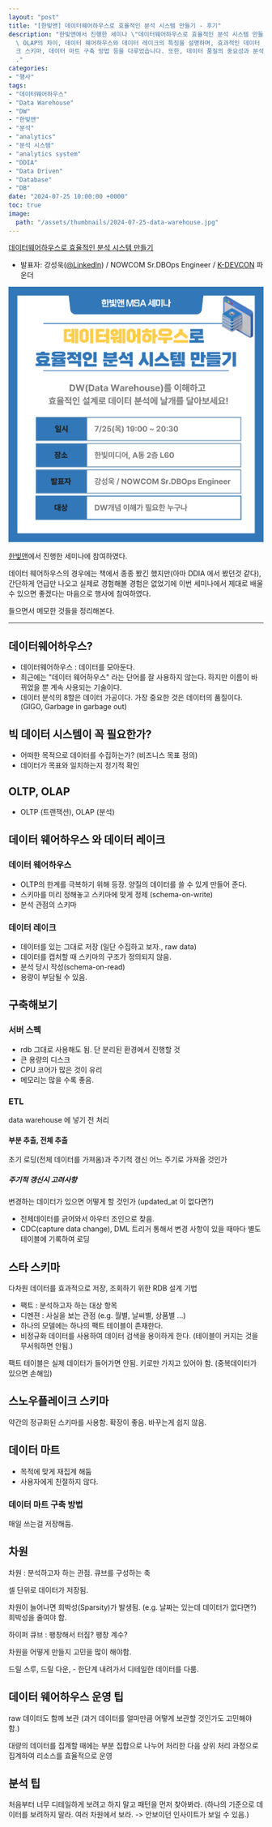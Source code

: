 ```yaml
---
layout: "post"
title: "[한빛앤] 데이터웨어하우스로 효율적인 분석 시스템 만들기 - 후기"
description: "한빛앤에서 진행한 세미나 \"데이터웨어하우스로 효율적인 분석 시스템 만들기\"에서는 데이터 웨어하우스의 개념과 OLTP,\
  \ OLAP의 차이, 데이터 웨어하우스와 데이터 레이크의 특징을 설명하며, 효과적인 데이터 분석을 위한 ETL 과정과 스타 스키마, 스노우플레이\
  크 스키마, 데이터 마트 구축 방법 등을 다루었습니다. 또한, 데이터 품질의 중요성과 분석 시 패턴을 찾아보는 접근법에 대한 팁도 공유되었습니다\
  ."
categories:
- "행사"
tags:
- "데이터웨어하우스"
- "Data Warehouse"
- "DW"
- "한빛앤"
- "분석"
- "analytics"
- "분석 시스템"
- "analytics system"
- "DDIA"
- "Data Driven"
- "Database"
- "DB"
date: "2024-07-25 10:00:00 +0000"
toc: true
image:
  path: "/assets/thumbnails/2024-07-25-data-warehouse.jpg"
---
```


[데이터웨어하우스로 효율적인 분석 시스템 만들기](https://festa.io/events/5501)

- 발표자: 강성욱([@LinkedIn](https://www.linkedin.com/in/sungwook-kang/)) / NOWCOM Sr.DBOps Engineer / [K-DEVCON](https://k-devcon.com) 파운더

![cardnews](/assets/images/2024-07-25-data-warehouse/cardnews.jpg)

[한빛앤](https://www.hanbitn.com/)에서 진행한 세미나에 참여하였다.

데이터 웨어하우스의 경우에는 책에서 종종 봤긴 했지만(아마 DDIA 에서 봤던것 같다), 간단하게 언급만 나오고 실제로 경험해볼 경험은 없었기에 이번 세미나에서 제대로 배울 수 있으면 좋겠다는 마음으로 행사에 참여하였다.

들으면서 메모한 것들을 정리해본다.

---

## 데이터웨어하우스?

- 데이터웨어하우스 : 데이터를 모아둔다.
- 최근에는 "데이터 웨어하우스" 라는 단어를 잘 사용하지 않는다. 하지만 이름이 바뀌었을 뿐 계속 사용되는 기술이다.
- 데이터 분석의 8할은 데이터 가공이다. 가장 중요한 것은 데이터의 품질이다. (GIGO, Garbage in garbage out)

## 빅 데이터 시스템이 꼭 필요한가?

- 어떠한 목적으로 데이터를 수집하는가? (비즈니스 목표 정의)
- 데이터가 목표와 일치하는지 정기적 확인

## OLTP, OLAP

- OLTP (트랜잭션), OLAP (분석)

## 데이터 웨어하우스 와 데이터 레이크

### 데이터 웨어하우스

- OLTP의 한계를 극복하기 위해 등장. 양질의 데이터를 쓸 수 있게 만들어 준다.
- 스키마를 미리 정해놓고 스키마에 맞게 정제 (schema-on-write)
- 분석 관점의 스키마

### 데이터 레이크

- 데이터를 있는 그대로 저장 (일단 수집하고 보자., raw data)
- 데이터를 캡처할 때 스키마의 구조가 정의되지 않음.
- 분석 당시 작성(schema-on-read)
- 용량이 부담될 수 있음.

## 구축해보기

### 서버 스펙

- rdb 그대로 사용해도 됨. 단 분리된 환경에서 진행할 것
- 큰 용량의 디스크
- CPU 코어가 많은 것이 유리
- 메모리는 많을 수록 좋음.

### ETL

data warehouse 에 넣기 전 처리

#### 부분 추출, 전체 추출

초기 로딩(전체 데이터를 가져옴)과 주기적 갱신
어느 주기로 가져올 것인가

##### 주기적 갱신시 고려사항

변경하는 데이터가 있으면 어떻게 할 것인가 (updated_at 이 없다면?)

- 전체데이터를 긁어와서 아우터 조인으로 찾음.
- CDC(capture data change), DML 트리거 통해서 변경 사항이 있을 때마다 별도 테이블에 기록하여 로딩

## 스타 스키마

다차원 데이터를 효과적으로 저장, 조회하기 위한 RDB 설계 기법

- 팩트 : 분석하고자 하는 대상 항목
- 디멘젼 : 사실을 보는 관점 (e.g. 월별, 날씨별, 상품별 ...)
- 하나의 모델에는 하나의 팩트 테이블이 존재한다.
- 비정규화 데이터를 사용하여 데이터 검색을 용이하게 한다. (테이블이 커지는 것을 무서워하면 안됨.)

팩트 테이블은 실제 데이터가 들어가면 안됨. 키로만 가지고 있어야 함. (중복데이터가 있으면 손해임)

## 스노우플레이크 스키마

약간의 정규화된 스키마를 사용함.
확장이 좋음.
바꾸는게 쉽지 않음.

## 데이터 마트

- 목적에 맞게 재집계 해둠
- 사용자에게 친절하지 않다.

### 데이터 마트 구축 방법

매일 쓰는걸 저장해둠.

## 차원

차원 : 분석하고자 하는 관점. 큐브를 구성하는 축

셀 단위로 데이터가 저장됨.

차원이 늘어나면 희박성(Sparsity)가 발생됨. (e.g. 날짜는 있는데 데이터가 없다면?)
희박성을 줄여야 함.

하이퍼 큐브 : 팽창해서 터짐? 팽창 계수?

차원을 어떻게 만들지 고민을 많이 해야함.

드릴 스루, 드릴 다운, - 한단계 내려가서 디테일한 데이터를 다룸.

## 데이터 웨어하우스 운영 팁

raw 데이터도 함께 보관 (과거 데이터를 얼마만큼 어떻게 보관할 것인가도 고민해야 함.)

대량의 데이터를 집계할 때에는 부분 집합으로 나누어 처리한 다음 상위 처리 과정으로 집계하여 리소스를 효율적으로 운영

## 분석 팁

처음부터 너무 디테일하게 보려고 하지 말고 패턴을 먼저 찾아봐라. (하나의 기준으로 데이터를 보려하지 말라. 여러 차원에서 보라. -> 안보이던 인사이트가 보일 수 있음.)
